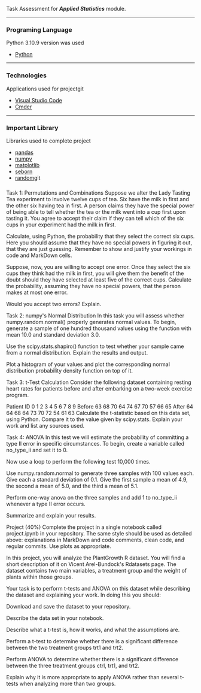 Task Assessment for <em><strong>Applied Statistics</strong></em> module. 

*** 
### Programing Language 
Python 3.10.9 version was used

* [Python](https://www.python.org/)

***
### Technologies 
Applications used for projectgit 

* [Visual Studio Code](https://code.visualstudio.com/)
* [Cmder](https://cmder.app/)

***

### Important Library 
Libraries used to complete project

* [pandas](https://pandas.pydata.org/)
* [numpy](https://numpy.org/)
* [matplotlib](https://matplotlib.org/)
* [seborn](https://seaborn.pydata.org/)
* [random](https://docs.python.org/3/library/random.html)git


### 
Task 1: Permutations and Combinations
Suppose we alter the Lady Tasting Tea experiment to involve twelve cups of tea. Six have the milk in first and the other six having tea in first. A person claims they have the special power of being able to tell whether the tea or the milk went into a cup first upon tasting it. You agree to accept their claim if they can tell which of the six cups in your experiment had the milk in first.

Calculate, using Python, the probability that they select the correct six cups. Here you should assume that they have no special powers in figuring it out, that they are just guessing. Remember to show and justify your workings in code and MarkDown cells.

Suppose, now, you are willing to accept one error. Once they select the six cups they think had the milk in first, you will give them the benefit of the doubt should they have selected at least five of the correct cups. Calculate the probability, assuming they have no special powers, that the person makes at most one error.

Would you accept two errors? Explain.

Task 2: numpy's Normal Distribution
In this task you will assess whether numpy.random.normal() properly generates normal values. To begin, generate a sample of one hundred thousand values using the function with mean 10.0 and standard deviation 3.0.

Use the scipy.stats.shapiro() function to test whether your sample came from a normal distribution. Explain the results and output.

Plot a histogram of your values and plot the corresponding normal distribution probability density function on top of it.

Task 3: t-Test Calculation
Consider the following dataset containing resting heart rates for patients before and after embarking on a two-week exercise program.

Patient ID	0	1	2	3	4	5	6	7	8	9
Before	63	68	70	64	74	67	70	57	66	65
After	64	64	68	64	73	70	72	54	61	63
Calculate the t-statistic based on this data set, using Python. Compare it to the value given by scipy.stats. Explain your work and list any sources used.

Task 4: ANOVA
In this test we will estimate the probability of committing a type II error in specific circumstances. To begin, create a variable called no_type_ii and set it to 0.

Now use a loop to perform the following test 10,000 times.

Use numpy.random.normal to generate three samples with 100 values each. Give each a standard deviation of 0.1. Give the first sample a mean of 4.9, the second a mean of 5.0, and the third a mean of 5.1.

Perform one-way anova on the three samples and add 1 to no_type_ii whenever a type II error occurs.

Summarize and explain your results.

Project (40%)
Complete the project in a single notebook called project.ipynb in your repository. The same style should be used as detailed above: explanations in MarkDown and code comments, clean code, and regular commits. Use plots as appropriate.

In this project, you will analyze the PlantGrowth R dataset. You will find a short description of it on Vicent Arel-Bundock's Rdatasets page. The dataset contains two main variables, a treatment group and the weight of plants within those groups.

Your task is to perform t-tests and ANOVA on this dataset while describing the dataset and explaining your work. In doing this you should:

Download and save the dataset to your repository.

Describe the data set in your notebook.

Describe what a t-test is, how it works, and what the assumptions are.

Perform a t-test to determine whether there is a significant difference between the two treatment groups trt1 and trt2.

Perform ANOVA to determine whether there is a significant difference between the three treatment groups ctrl, trt1, and trt2.

Explain why it is more appropriate to apply ANOVA rather than several t-tests when analyzing more than two groups.